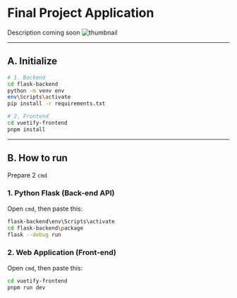 # Final Project Application
Description coming soon ![thumbnail](thumbnail_1.jpg)

-----

## A. Initialize

```bash
# 1. Backend
cd flask-backend
python -m venv env
env\Scripts\activate
pip install -r requirements.txt

# 2. Frontend
cd vuetify-frontend
pnpm install
```

-----

## B. How to run
Prepare 2 `cmd`

### 1. Python Flask (Back-end API)

Open `cmd`, then paste this:

```bash
flask-backend\env\Scripts\activate
cd flask-backend\package
flask --debug run
```

### 2. Web Application (Front-end)

Open `cmd`, then paste this:

```bash
cd vuetify-frontend
pnpm run dev
```
